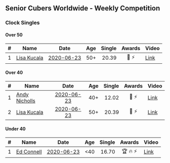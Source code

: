## Senior Cubers Worldwide - Weekly Competition
### Clock Singles

#### Over 50

| # | Name | Date | Age | Single | Awards | Video |
| :--: | -- | :--: | :--: | --: | :--: | -- |
| 1 | [Lisa Kucala](../../persons/lisa_kucala.md) | [2020-06-23](2020-06-23.md) | 50+ | 20.39 | 🥇 ⚡ | [Link](https://www.facebook.com/events/1618516681636159/permalink/1624299994391161/) |

#### Over 40

| # | Name | Date | Age | Single | Awards | Video |
| :--: | -- | :--: | :--: | --: | :--: | -- |
| 1 | [Andy Nicholls](../../persons/andy_nicholls.md) | [2020-06-23](2020-06-23.md) | 40+ | 12.02 | 🥈 ⚡ | [Link](https://www.facebook.com/events/1618516681636159/permalink/1624284247726069/) |
| 2 | [Lisa Kucala](../../persons/lisa_kucala.md) | [2020-06-23](2020-06-23.md) | 50+ | 20.39 | 🥇 ⚡ | [Link](https://www.facebook.com/events/1618516681636159/permalink/1624299994391161/) |

#### Under 40

| # | Name | Date | Age | Single | Awards | Video |
| :--: | -- | :--: | :--: | --: | :--: | -- |
| 1 | [Ed Connell](../../persons/ed_connell.md) | [2020-06-23](2020-06-23.md) | <40 | 16.70 | 🏆 🔥 ⚡ | [Link](https://www.facebook.com/events/1618516681636159/permalink/1621527954668365/) |


<!-- Global site tag (gtag.js) - Google Analytics -->
<script async src="https://www.googletagmanager.com/gtag/js?id=UA-86348435-3"></script>
<script>window.dataLayer = window.dataLayer || []; function gtag() {dataLayer.push(arguments);} gtag('js', new Date()); gtag('config', 'UA-86348435-3');</script>
